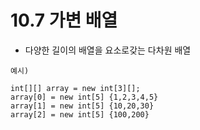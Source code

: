 # 10.7 가변 배열
* 다양한 길이의 배열을 요소로갖는 다차원 배열

```
예시)

int[][] array = new int[3][];
array[0] = new int[5] {1,2,3,4,5}
array[1] = new int[5] {10,20,30}
array[2] = new int[5] {100,200}

```



